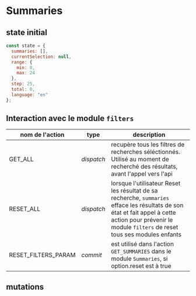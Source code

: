 # Summaries

## state initial

```javascript 
const state = {
  summaries: [],
  currentSelection: null,
  range: {
    min: 0,
    max: 24
  },
  step: 25,
  total: 0,
  language: "en"
};
```

## Interaction avec le module `filters`
| nom de l'action     | type       | description                                                                                                                                                                                                                                                                                                                                                                        |
| ------------------- | ---------- | ---------------------------------------------------------------------------------------------------------------------------------------------------------------------------------------------------------------------------------------------------------------------------------------------------------------------------------------------------------------------------------- |
| GET_ALL             | _dispatch_ | recupère tous les filtres de recherches séléctionnés. Utilisé au moment de recherché des résultats, avant l'appel vers l'api                                                                                                                                                                                                                                                       |
| RESET_ALL           | _dispatch_ | lorsque l'utilisateur Reset les résultat de sa recherche, `summaries` efface les résultats de son état et fait appel à cette action pour prévenir le module `filters` de reset tous ses modules enfants                                                                                                                                                                            |
| RESET_FILTERS_PARAM | _commit_   | est utilisé dans l'action `GET_SUMMARIES` dans le module `Summaries`, si option.reset est à true |


## mutations

